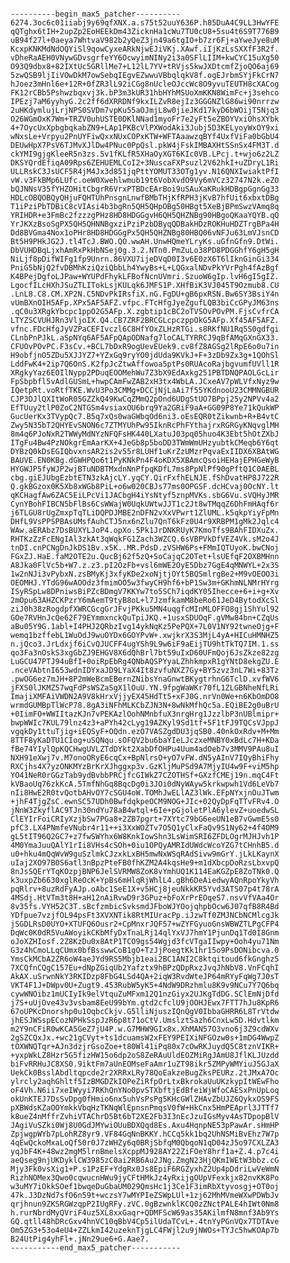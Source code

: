 <pre><code>
----------begin_max5_patcher----------
6274.3oc6c01iiabj9y69qfXNX.a.s75t52uuY636P.h85DuA4C9LL3HwYFE
qQTghx6tIH+2upZp2EoHEEkDm43ZicknHa1cWu7TU0cU8+5su4t6S9T776B9
uB94f27l+0aeya7WhtvaV982b2yQeZ3jn49a6tgIO+b7zr6Fj+aYweJye8uM
KcxpKNKMdNdOQYiSl9qowCyxeARkNjwEJiVKj.XAwf.iIjKzLsSXXfF3R2f.
vDheRaAEH0VNywGDvsgrfeYY6OcwyimNINy2i3a0SFlLIIM+kwCYC15uXg50
O93Q9dbx8+82IXtUc5GRllMe7+L12lL7YV+tRVjs5kwJXDtcmfZjoQO6aj69
5zwQSB9ljIiVOwDkM7owSebqIEgvEZwwuVBbqlqkV8f.ogEJrbmSYjFkCrN7
hJoez3mHnl6e+12R+0fZR3lL92iCGg8nUcleOJccWc8O9yvuTEUTH8cXACog
FK12rCBb5Pshwzbqxvj3k.bP3m3kUR31hbHYhMSUoXmKKN8WimFc+j3sehco
IPEzj7aM6yyhyG.2c2ff6dXRRDNf9kxILZvR8ejIz3GGGNZlG86wi90nrrzw
2uHKdymlujLrjNPS0SVDm7vpKu55aOJmjL8w0jieJKd17kyD6bWOijT5Njq3
O26WGmOxK7Wm+TRZV0uhUSTE0DKlNNad1myoFr7e2yFt5eZBOYVxiOhsXYbk
4+7OycUxXpbgbqkabZN9+LAp1PKBcVlPXWodAki3Jubj5D3KELyoyWxOY9xi
wNxsLe+Vrpyu2PnUYFiwQxxNUxCOPxKTW+WFTAaawzqBYf4UxfViFa0bGbU4
DEUwHpX7PsV6TJMvXJlDw4PNuc0PpQsl.pkW4jFskIMBAXHtSSnSx4FM3T.d
ckYMI9gjgKleeR5n3zs.5v1fKLfR5XHaOyXGT6KIc0VB.LPcj.t+wjo6z2LZ
DKSYQrdEfiqA09Rps6ZEHUEMLCoI2+3NuscaFXPsuzl2V62hkI+uZDryL1Ri
ULLRskC3JsUCF5R4jM4Jx3d851jqPttYOMUT33OTg1yv.N16QNXIwiaktPfI
vW.v3FkBMp6LUfc.oeW0Xwehlwmub19t6VobXvdO9Vy6mVCz32747N2k.eZO
bQJNNsV35fYHZOHitCbgrR6VrxPTBDcEArBoi9uSAuXaKRukHDBgpGgnGg33
HDLcOBQOBQyQHjuFQHTUhPnsgnLnwfBMbTHjKfRPH3jKvB7hfUit6xbxtDBg
T1iPziPbTDBiC8cVIAsi4b3bgRn5QH5QHpOBg50HBgt5XeBjBPmSwzVAmq8q
YRIHDR+e3FmBc2fzzzgPHz8HD8HDGGgvH6QH5QHZNBg90HBgoQKaaYQYB.qQ
YrJKXzBsoSgPX5QH5QHNNBgxziPziPzbDByqQDBakHDzROKHuHDZTrgBPa4H
Dd8BVGma4Nox1oPHr8HD8HDGGgPx5QH5QHZNBg80HBQ06vNFJu63LmVJsnCD
Bt5H9PHkJG2J.tl4TcJ.BWO.QO.wwAH.UnwHQmeYLryKs.uGfnGfn9.DtWi.
DbVUHDBqLjxhAmRxPkHbNSej0g.3.2.NTn0.PmZuLo38PD8PDGGhfY6gH5gH
NiLjf8pDifWIFg1fp9Unrn.86VXU7ijeDVqD0I3v6E0zX6T6lIknGinGi334
PniG5bNjQ2fvDBMhKziQziQbbLh4YwyBs+L+LQGxalNDvPkYVrPgh4fAzBgf
K4BPejDgfoLJPaw+WYUPdFhykLFBofNcnUVmri.SzuoW6gIp.lvH6gI5gIZ.
LgocfILcHXhJSuZTLITokLsjKULqk6JMFS1P.XHfBiK3VJ045T9Ozmub8.CU
.LnL8.C8.CM.XP2N.C5NDvPkIRsfiX.nG.FgDU+gB6pxRSN.Bw6SY3BsiY4n
vUmBXnOIH5AFp.XPx5AF5AFZ.vfpc.FTcHfgJyeZgufLQB3biCcGPyJM63ns
.qC0u3XRgkYbcpc1ppO2G5AFp.X.zgbtip1cBC2oTVSOvPOvPM.FjsCvfrCA
LTYZSCVUHJRn3VljoIX.Q4.CB7ZRF2BRCGLcpczppOkG5AFp.Xf45AF5AFZ.
vfnc.FDcHfgJyVZPaCEFIvczl6C8HfYOxZLHzRTGi.s8RKfNU1Rq5S0gdfgi
CLnbPnPJkL.aSpNYq6AF5AFpQApODNafg7loCALTYRRCJ9qBfAMqGXnGX33.
CFUOvPOvPC.F3sCv.+BCL7bDxR9ogUevEUek9.cv8fZ8AGSg2lRpE6o0u7in
H9obfjnO5ZDu5XJJYZ7+YZxGq9ryYO0jdUda9KVkJ+F+3zDb9Zx3g+1QOhSl
LddFwK4+2ip7Q6OnS.K2fpJcZtwAffowoa5ptPs0RUAcoRajbgvumfUVll1R
XRgkyYaz6EOIlNypp2PDuqEOOMehWu7Z3bX9EdAxkg251PBTDNQPAOLGcLir
FpSbpbfl5vAdlGUSmL+hwpCAmFwZAB2xH3tx4WbLA.JCxeAV7pWLVfxNyz9w
IQetpRt.voRtfTKE.WvU3Po3CMMg+DCCjNjLaAi7f55YKdnooU23CMMNGBUR
CJP3DJlQXItWoR05GZZkQ49KwCqZMmQ2pOnd6UDgStUO7BPpj25y2NPVv4a2
EfTUuy2tlP0ZoC2NTGSm4vsiaxOU6brq9Ya2GRiF9aA+GG09P8Ye71kQukWP
GucUerKx3TVypQc7.B5q7xQs0waGWbqOd6ni3.oEsEQR0tZikwnb+R+B4vtC
Zwy5N35bT2QHYEvSNON6c7ZTMYUhPw95IknRcPhFYthajrxRGRGyKNqvglMH
8m4q6PJoNxR2TWWyMdNYzNFQFsHK440LXatuJ03pq05huo4K3Ebt5hOtZXbJ
ITgFu4Bw4PzNOkgrEmAarKX+4JeGb8p5boDD3TWmWmUHzyubtkCMeqb6Y6qt
DYBzQ0kDsEGIQbvxnsAR2is2v55r8LUHf1uKrZzUMzrPqvaExIIDX6XBAtWG
BAUVE.EN0KBg.dGWHPQo6t1PyKNkPn4F4oKDX5XBAmcQsoiHEHajEPHGeWyB
HYGWJP5fyWJP2wjBTuNDBTMxdnNnPfpqKDfL7ms8PpNlPf90gPftQ1C0AEBL
cbg.giEJUbgEzbtETN3zkAjcLY.yqCY.QirFxfhELNJE.fShDvatHP8J722R
Q.gkBGzox0K5Xb8xWGb8PiL+o6w020CBJs77ms0OPGSF.dcHCvaj0OcNY.lt
qKCHagfAw6ZAC5EiLPcVi1JACbgH4iYsNtyf5znpMVKs.sbG6Vu.sVQHyJMR
CynYBohFIBCN5bFlBs6CsWWajW0UqkUWtwJJT1c2Jt8wTMqqZ6DhFmHAqf6r
j6TLGU8rUgZmxpTqTLiDQPDJMBE2nDFN2vXxVPwrt1ZlUML.k5qkpYiyFpMn
DHfL9VsPPSPBAsUMsfAuhCTJ5nx6nZlu7QnT6kFz0U4r9XRBPM1gMk2Jqlc4
WAw.aERAbz7DsBUXYLJoP4.opXo.5Pk1JrDNKRUyK7KmoTfs9BAhFIDXuZx.
RHTKzZzFcENgIAl3zkAt3qWqkFG1Zach3WZCQ.6sVBPVkDfVEZ4Vk.sM2o4J
tnDI.cnPCNgDnJkDS1Bv.x5K..MR.PdsD.zVSHW6Ps+FMmIQTUyoK.bwCNoj
FGxZJ.HaE.faM2OTE2u.QucBj62f5zQ+SoCajqC2OTet+lsUEfqF2OXBMHnn
A8Jka0FlVc5b+W7.z.z3.pI2OzFb+vsl6mWE2OyE5Dbz7GgE4qMNWYL+2x3S
1w2nNJi3vPybxN.zsBMyKj3xfyKDe2xoNjtjOYt5BQSmlrgBe2+M9vOEOO3i
OEOMHJ.YTdG96wAOOdz3fmimOO5w3fwyCH9hf6+bP1Sw3m+GKhmNLNMrHYrg
ISyRSpLw8DPniwsBiPZcBDmgV7KKYw7to5SCh7iqdKY05Ihecce+6+i+g+Xv
2mOpu63AHZCKPzrY6mAemT9tyB8oL+l7JzmfkamM8beRo61JeD4BytodXcSl
ziJ0h38zRogdpfXWRCGcgGrJFvjPKku5MN4uqgfcMInMLOFFO8gj1ShYul92
GOe7RVHnJcQe62F79EYmmxnckQuTpiJKQ.+1usxSDUOqF.gVMw84bn+CZqUs
aBu05Y9G.1abl+I4PHJ2QRbzIvg14ykNqKz5PePQX+7L0V1NY92twneOjg+F
wemq1bzffebL1WuOdJ9wuOYDx6GOYPvW+.xwjkrX3S3MjL4yA+HICuHMNHZ5
n.jQco3.JrLdxjf6iCvQJUCFF4ugYSh9L9w6iF9aEijTU9htTkTQ7IM.1.ss
qo3Fa3nOskS3xgGbZJ9EHGV8X6dQhBrl7bt59uIxD60UFmQoj6JsZkze82zg
LuGCU47PTJ94uBfI+0oiRpEbRg4QNbAQSPYyaLZhhkmpxR1gYNtD8ekgZU.E
.nceVAbtnI653wdnIDYxaJD9LYaX4It8zvfuNXZ7Gy+BY5zvz3nL7Wi+83Tz
.pwOG6ez7mJH+8P2mWeBcmEBernZNibsYnaGnwtBKygtrhnG6TclD.xvfWV6
jFXS0lJKMZ57wqFdPsWSZaSgX1lOuU.YN.9fpgWaWKr70fL1ZLGBNheNfLRi
ImajiXMFAiVWDN2A9V8kHrxVjjyEX45HdTt5+xFJ0G.nrVn0We+n6KbOmDO8
wrmdGUMBpTlWcP78.8gA3iNFhMLKCbZJN3N+8wNkMfhQc5a.EQiBE2g0uBrU
+0IimFO+WWIItazKJn7vPEKAzlOohNMnbfuX3nrgHrg1JzzlbP3nUBlmipr+
bwpWWIc7KUL79lnz4z3+aPYh42cLyg19AZKyl9Sd1tf+5F1tFJ9TQCsVJppJ
vgqkDy1ttuTjig+iEQSyF+OQdn.ezO7VASZgdDU3jqSB0.40nkOxRdv+M+Mm
8TTF8yKaDTU1CIog+uSQNqu.sOFQV2bu6baYIeLJczxeMNBY0xBdLc7H+KDa
fBe74YIylQpKQCHwgUVLZTdDYkt2XabDfOHPu4Uum4adOeb7v3MMV9PAu8uI
NXH91eXwj7v.M7onoORyE6cqCx+BpNlrsO+yO7vFW.dN5yAInV7IQyBhiFhy
RXCjhs4X7yzONKMYzBrKrXJhggxp3v.GzKljMuPSd9A7MjyIU4w9F+viM5hp
YO41NeR0rGGzTab9ydBvbbPRCjfcGIWkZ7CZOTHSf+GXzfCMEj19n.mqC4Ft
kVBaoUq76zkKcA.5TmfNhGq8BqcDg0i3JOi0dNyWAyw5krkwpwh1Vd6LeVb7
nIi8HwE2R0tvQotbAHvOY7cSGU4oW.TOMhJwELlAZ3lWk.EFpNYxjnOuJTwm
+jhF4TjgZsC.ewnSC57UDh0BwfdqkpeOCM9NOG+JIc+02QyDpFqTTvFRv4.O
jNnW3ZkyflAC9TJn30ndYu78aB4wtql+6Ie+pGjoletPlA6ylevZ+uoedwSL
ClEYIrFoiCRIyXzjbSw7PGa8+2ZB7pgrt+7XYtc79bG6eeUN1eB7vGwmE5s0
pfC3.LX4PNmfeVNubr4r11++i3XxWOZTv7O5Q1yClxFaQv9S1Ny62+4f4OM9
gL5tIT96Q2GC7+z7fwSWYhx6W8KnkIowShn3LsWimSRI6ZFDLOgrMJHJvh1P
4M0YmaJuuQAlY1rIi8VHs4cSOh+0iu1OPQyAMRIdUWdcWcoYZG7tCHnhB5.d
u0+hku4mQqWvW9guSzlmkCJzxkLxBH5mwNxWSqRAdSivw9mGrY.jLkLKaynX
uIaj2XO97B0S6atl3nBpzPteFB0fhKZM2A4kqsHe9+m1dXbcpDoRzsLbxvpQ
8nJsSQErYTqKOzpjBNP6JelSVRMW8ZoK8vYmhUQ1K114EaKGZpE8ZoTNk0.Q
k3uxpZb6630xglReOcK+YpBs6mHlqRjWhlL4.gBh6DeAiedwyAQnRpoYkyVh
pqRlrv+8uzRdFyAJp.oAbc1SeE1X+v5HCj8jeuNkkKR5Yvd3ATS07p4t78rA
4MSdj.HtVTm3t8H+aH12nAiRvwD9r3GPuz+bFoXrPrEOqeS7.nsvVfVAa4Or
8v35fs.VYH52C3T.sBcfzmbicSvksmdJFboWJYOojqhpbOcw6J07qfB8R4Bd
YDfpue7vzjfOL94psFt3XVXNTik8RtMIUracPp.iJzwTf0ZMJNCbNCMlcgJk
jSGDLRsD0UYO+XTUFQ6Ousr2+CpMnxrJQF57+wZYFGyuoGnsWBWZTLPgCFP4
DqWc0K0dR5VuAWoyikCKbMfyDxTnaLRj14qlYxVJ7hmY1PjunDq1Td0I8Gnm
oJoXZHIosf.2Z8KzDu0x8AtP1TCO9gs54Wgjd3fcVTgaIIwpy+Ooh4yu71Nm
G3z4hCmoLLqCUmx0bfBsswwCoB1gO+TzJjPoegtKk1hr15o9PsDONibcva.0
YmsCkMCbA2ZR6oW4aeJYd9RS5Mbjb1eai2BC1ANI2C8ktqitoud6fkGnghz5
7XCQfnCQgC157Eu+dNpZGiqUb2Yafztx9hBPzQDpRxzJvqJhNbV8.VnFCqhI
AkAX.uSrwnNkY3RKIDzp8FbG4LSd4QA+2iqW3RvdWteJP64mRYyFqWg7J0sT
VKT4F1J+DWpv0U+Zugt9.453RubW5yK5+4NdW9DRzhmlu8K9v9NCu7Y7Q6bq
cywWNOibz1mUCIyIk9elVtquZuMFxm12Q1nzGiyx2UJKgTdDG.SClEmNjDfd
j7S+uUjOve43v3vsbam8EeU99bYm.gtd2cfclU9jOOHJEwx7FTT7hJu8KpR6
67oUPKcDnorshp0u1OqbcCkjv.G5lliNjuszIQnQgV0IbbaGHRR6L8TrVtdw
jhESJWSspECozNPHkSspJzR6p8t71oCtV.UmslztSazh6CnxLw5D.Hdvtlkm
m2Y9nCFiR0wKCA5GeZ7jU4P.w.G7MHW9GIx8x.XhMAN57O3vno6j3Z9cdWXv
2gSZCQxJx.+wc21gCVyt+ts1dcuamsW2xFEY9PEIXiNFGOzw0s+1mDG4WwpZ
tOXWNQTqr+AJn3dzjrGsoZoe+t80Wl41iPq80x7cOwRKJuydQ5C8tznVIKR+
+yxpWkLZ8Hzr5G5fizHW15o6dp2oS8ZeRAuUldEOZMiRgJAmU8JflKLJUzdd
biFvRRHuJC8XS0.9iktFm7aUnEOMseFaAmr1uZT98ikr5ZMPyWMYiuJ5GJaX
UekCk0BsslAbdltqpcde2r2XRRxLRy78QoEakzeBugZksPEURz.2tJMxA7Oc
ylrcly2aqhGhltf5IzBMGDZkIOPeZiRfpOrLtxBkrokaUuUKzkypItWEwFho
oF4Vh.N6ii7xeIWyyi7RKhQnYNo0pvSTXbftjEdBfeiWjWfoCAESxPnUpLoq
okUnKTEJ7DsSvDpg0fHmio6nx5uhVsPsPg5KHcGWlZHAvZbUJZ6QykxOS9FS
pXBWdsKZaOOYmkkVbqHzTKNqWlEpnsnPmqsV0fW+HkCnx5HmPEAprl3JTTf7
k8ueZ4nMffrZvhiVTAChrD5Bt6bT2XE2Fb3I3nEcJzuIGsMyv4AsTDpopBlV
JAgiVuSZki0Wj8U0GdJMYwiOUuBDXQqd8Es.Axu4HqnpNE53pPawAr.sHmHP
ZpjwgpWYb7pLohRZ8yr9.VF84GqNnBKKY.hCCq5kk1bq2UhNSMiBvEhz7W7p
4qEwQckoMxaLoQf50r0J7zWHZy6q0BRjSbfqM0QbqoN1qD04zJ5o97CXLZA3
yqJbF4K+48wz2mgM5lrnBmelsXcppMJ928AY22ZiFOeY8hrf1a+Z.4.p7c4i
aeQseg9njUKDyklCW3985zC0ai2RB6Au2JNg.ZmgN23HjQKmIWEtW3bbz.cG
Mjy3Fk0vsXig1+P.s1PzEF+YdgRx0Js8EpiF6RGZyxhZ2Up4pDdriLwVeWmN
RizhNOMex3Qwo0cqwucnHWu9jyCFtHMkJz4yRxijgOUpVFexkjx82nvKK8Po
w3uMY7iOkkSOef1bwqeDuGbaUM029QmsHc1j3Ce1F3imRbXtyvosgj+OT0oj
47k.J3DzNd7sfO6n59t+wczsY7wMYPIeZSWpLUl+1zj62MhMVmeWXwPDWbJv
qrjhnun9ZKSRGWzqpP2IUgRFy.zVC.0gBzwnklKCQ0zZNctPALE4hIWt0Nm8
h.rurNbrdMyQVriF4uz5XL8xxGaqr+QDMFScW69as35AKilmfN8mnf3Ab9Ys
GQ.qtll48hDRcGxv4hnVC10qBbV4Cp5ilUdaTCvL+.4tnYyPGnVQx7TDTAve
Om5ZG3+53o4eU4+ZZLkmI42uzeknTjgLC4FWjl2u9jNWOs+TYJc5hwKOAp7b
B24UtPig4yhFl+.jNn29ue6+G.Aae7.
-----------end_max5_patcher-----------
</code></pre>
